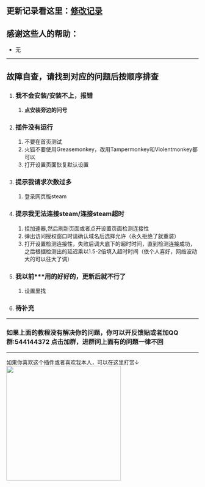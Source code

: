 ## **更新记录看这里：[修改记录](https://gitee.com/pronax/buffMarketHelper/commits/master)**
## **感谢这些人的帮助：**
   - 无
---
## **故障自查，请找到对应的问题后按顺序排查**
1. ### **我不会安装/安装不上，报错**
   1. **点安装旁边的问号**
2. ### **插件没有运行**
   1. 不要在首页测试
   2. 火狐不要使用Greasemonkey，改用Tampermonkey和Violentmonkey都可以
   3. 打开设置页面恢复默认设置
3. ### **提示我请求次数过多**
   1. 登录网页版steam
4. ### **提示我无法连接steam/连接steam超时**
   1. 挂加速器,然后刷新页面或者点开设置页面检测连接性
   2. 弹出访问授权窗口时请确认域名后选择允许（永久拒绝了就重装）  
   3. 打开设置检测连接性，失败后调大底下的超时时间，直到检测连接成功，之后根据检测出的延迟乘以1.5-2倍填入超时时间（依个人喜好，网络波动大的可以往大了调）
5. ### **我以前\*\*\*用的好好的，更新后就不行了**
   1. 设置里找
6. ### **待补充**  

---
### **如果上面的教程没有解决你的问题，你可以开反馈贴或者加QQ群:544144372 点击加群，进群问上面有的问题一律不回**

---  
如果你喜欢这个插件或者喜欢我本人，可以在这里打赏↓  
<img src="https://gitee.com/pronax/self-use-oil-warehouse/raw/master/donate.png"  height="300" width="300">